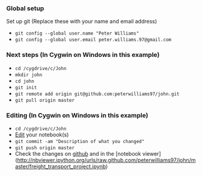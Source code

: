 ### Global setup

Set up git (Replace these with your name and email address)

* `git config --global user.name "Peter Williams"`
* `git config --global user.email peter.williams.97@gmail.com`
        
### Next steps (In Cygwin on Windows in this example)
*  `cd /cygdrive/c/John`
*  `mkdir john`
*  `cd john`
*  `git init`
*  `git remote add origin git@github.com:peterwilliams97/john.git`
*  `git pull origin master`

### Editing (In Cygwin on Windows in this example)
*  `cd /cygdrive/c/John`
*   [Edit](https://github.com/peterwilliams97/john/blob/master/README.md#editing-projects) your notebook(s)
*   `git commit -am "Description of what you changed"`
*   `git push origin master`
*   Check the changes on [github](https://github.com/peterwilliams97/john/blob/master/freight_transport_project.ipynb) and in the [notebook viewer] (http://nbviewer.ipython.org/urls/raw.github.com/peterwilliams97/john/master/freight_transport_project.ipynb)  
